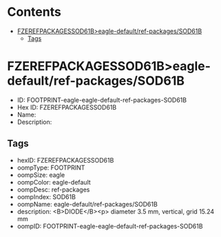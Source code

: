 



Contents
========

* [FZEREFPACKAGESSOD61B>eagle-default/ref-packages/SOD61B](#fzerefpackagessod61beagle-defaultref-packagessod61b)
	* [Tags](#tags)

# FZEREFPACKAGESSOD61B>eagle-default/ref-packages/SOD61B

- ID: FOOTPRINT-eagle-eagle-default-ref-packages-SOD61B
- Hex ID: FZEREFPACKAGESSOD61B
- Name: 
- Description: 

## Tags

- hexID: FZEREFPACKAGESSOD61B
- oompType: FOOTPRINT
- oompSize: eagle
- oompColor: eagle-default
- oompDesc: ref-packages
- oompIndex: SOD61B
- oompName: eagle-default/ref-packages/SOD61B
- description: &lt;B&gt;DIODE&lt;/B&gt;&lt;p&gt;&#xD;
diameter 3.5 mm, vertical, grid 15.24 mm
- oompID: FOOTPRINT-eagle-eagle-default-ref-packages-SOD61B
